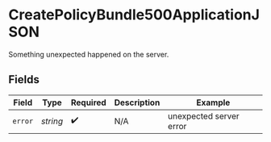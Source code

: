 # CreatePolicyBundle500ApplicationJSON

Something unexpected happened on the server.


## Fields

| Field                   | Type                    | Required                | Description             | Example                 |
| ----------------------- | ----------------------- | ----------------------- | ----------------------- | ----------------------- |
| `error`                 | *string*                | :heavy_check_mark:      | N/A                     | unexpected server error |